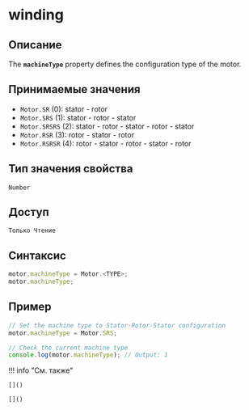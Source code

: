 # winding

## Описание
The <b>`machineType`</b> property defines the configuration type of the motor.

## Принимаемые значения
- `Motor.SR` (0): stator - rotor
- `Motor.SRS` (1): stator - rotor - stator
- `Motor.SRSRS` (2): stator - rotor - stator - rotor - stator
- `Motor.RSR` (3): rotor - stator - rotor
- `Motor.RSRSR` (4): rotor - stator - rotor - stator - rotor

## Тип значения свойства
`Number`

## Доступ
`Только Чтение`

## Синтаксис
``` javascript
motor.machineType = Motor.<TYPE>;
motor.machineType;
```
## Пример
``` javascript linenums="1"
// Set the machine type to Stator-Rotor-Stator configuration
motor.machineType = Motor.SRS;

// Check the current machine type
console.log(motor.machineType); // Output: 1
```
!!! info "См. также"

    []()
	
	[]()